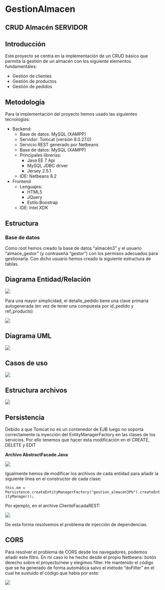 # GestionAlmacen
<h2> CRUD Almacén SERVIDOR </h2>

<h2>Introducción</h2>

<div>
	<p>
		Este proyecto se centra en la implementación de un CRUD básico que permita la gestión de un almacén con los siguiente elementos fundamentales:<p>
<ul>
	<li>Gestión de clientes</li>
	<li>Gestión de productos</li>
	<li>Gestión de pedidos</li>
</ul>

<h2>Metodología</h2>
<p>
Para la implementación del proyecto hemos usado las siguientes tecnologías:
</p>

<ul>
	<li>Backend:
		<ul>
			<li>Base de datos: MySQL (XAMPP)</li>
			<li>Servidor: Tomcat (versión 8.0.27.0)</li>
			<li>Servicio REST generado por Netbeans</li>
			<li>Base de datos: MySQL (XAMPP)</li>	
			<li>Principales librerías:
				<ul>
					<li>Java EE 7 Api</li>
					<li>MySQL JDBC driver</li>
					<li>Jersey 2.5.1</li>	
				</ul>
			</li>
			<li>IDE: Netbeans 8.2</li>
		</ul>
	</li>
	<li>Frontend
		<ul>
			<li>Lenguajes:
				<ul>
					<li>HTML5</li>
					<li>JQuery</li>
					<li>Estilo:Boostrap</li>	
				</ul>
			</li>
			<li>IDE: Intel XDK</li>
		</ul>
	</li>
</ul>

<h2>Estructura</h2>

<h3>Base de datos</h3>
<p>Como root hemos creado la base de datos “almacén3” y el usuario “almace_gestor” (y contraseña “gestor”) con los permisos adecuados para gestionarla. 
Con dicho usuario hemos creado la siguiente estructura de tablas.
</p>

<h2>Diagrama Entidad/Relación</h2>
<img src="./readme/diagrama_er.png">

<p>Para una mayor simplicidad, el detalle_pedido tiene una clave primaria autogenerada (en vez de tener una compuesta por id_pedido y ref_producto)</p>
<img src="./readme/tablas.png">
<h2>Diagrama UML</h2>
<img src="./readme/diagrama_uml.png">
<h2>Casos de uso</h2>
<img src="./readme/casos_uso.png">
<h2>Estructura archivos</h2>
<img src="./readme/estructura_archivos.png">

<h2>Persistencia</h2>
<p>Debido a que Tomcat no es un contenedor de EJB luego no soporta correctamente la inyección del EntityManagerFactory en las clases de los servicios. Por ello tenemos que hacer esta modificación en el CREATE, DELETE y EDIT </p>
<p><b>Archivo AbstractFacade.Java</b></p>
<img src="./readme/persistencia.png">
<p>Igualmente hemos de modificar los archivos de cada entidad para añadir la siguiente línea en el constructor de cada clase:</p>
<code>this.em = Persistence.createEntityManagerFactory("gestion_almacen3PU").createEntityManager();</code>
<p>Por ejemplo, en el archive ClienteFacadaREST:</p>
<img src="./readme/injeccion.png">
<p>De esta forma resolvemos el problema de injección de dependencias.</p>

<h2>CORS</h2>
<p>Para resolver el problema de CORS desde los navegadores, podemos añadir este filtro. En mi caso lo he hecho desde el propio Netbeans: botón derecho sobre el proyecto/new y elegimos filter. He mantenido el código que se ha generado de forma automática salvo el método “doFilter” en el cual he sustuido el código que había por este:</p>
<img src="./readme/cors.png">



</div>
